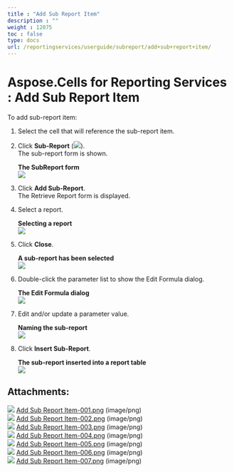 ```yaml
---
title : "Add Sub Report Item" 
description : "" 
weight : 12075 
toc : false
type: docs
url: /reportingservices/userguide/subreport/add+sub+report+item/
---
```


# Aspose.Cells for Reporting Services : Add Sub Report Item


To add sub-report item:

1.  Select the cell that will reference the sub-report item.
2.  Click **Sub-Report** (![](https://docs2.aspose.com/cells/reportingservices/attachments/6094972/6193386.png)).  
    The sub-report form is shown.  
      
    **The SubReport form**  
    ![](https://docs2.aspose.com/cells/reportingservices/attachments/6094972/6193387.png)  
      
    
3.  Click **Add Sub-Report**.  
    The Retrieve Report form is displayed.
4.  Select a report.  
      
    **Selecting a report**  
    ![](https://docs2.aspose.com/cells/reportingservices/attachments/6094972/6193388.png)  
      
    
5.  Click **Close**.  
      
    **A sub-report has been selected**  
    ![](https://docs2.aspose.com/cells/reportingservices/attachments/6094972/6193389.png)  
      
    
6.  Double-click the parameter list to show the Edit Formula dialog.  
      
    **The Edit Formula dialog**  
    ![](https://docs2.aspose.com/cells/reportingservices/attachments/6094972/6193398.png)  
      
    
7.  Edit and/or update a parameter value.  
      
    **Naming the sub-report**  
    ![](https://docs2.aspose.com/cells/reportingservices/attachments/6094972/6193399.png)  
      
    
8.  Click **Insert Sub-Report**.  
      
    **The sub-report inserted into a report table**  
    ![](https://docs2.aspose.com/cells/reportingservices/attachments/6094972/6193400.png)

## Attachments:

![](https://docs2.aspose.com/cells/reportingservices/images/icons/bullet_blue.gif) [Add Sub Report Item-001.png](https://docs2.aspose.com/cells/reportingservices/attachments/6094972/6193386.png) (image/png)  
![](https://docs2.aspose.com/cells/reportingservices/images/icons/bullet_blue.gif) [Add Sub Report Item-002.png](https://docs2.aspose.com/cells/reportingservices/attachments/6094972/6193387.png) (image/png)  
![](https://docs2.aspose.com/cells/reportingservices/images/icons/bullet_blue.gif) [Add Sub Report Item-003.png](https://docs2.aspose.com/cells/reportingservices/attachments/6094972/6193388.png) (image/png)  
![](https://docs2.aspose.com/cells/reportingservices/images/icons/bullet_blue.gif) [Add Sub Report Item-004.png](https://docs2.aspose.com/cells/reportingservices/attachments/6094972/6193389.png) (image/png)  
![](https://docs2.aspose.com/cells/reportingservices/images/icons/bullet_blue.gif) [Add Sub Report Item-005.png](https://docs2.aspose.com/cells/reportingservices/attachments/6094972/6193398.png) (image/png)  
![](https://docs2.aspose.com/cells/reportingservices/images/icons/bullet_blue.gif) [Add Sub Report Item-006.png](https://docs2.aspose.com/cells/reportingservices/attachments/6094972/6193399.png) (image/png)  
![](https://docs2.aspose.com/cells/reportingservices/images/icons/bullet_blue.gif) [Add Sub Report Item-007.png](https://docs2.aspose.com/cells/reportingservices/attachments/6094972/6193400.png) (image/png)  

